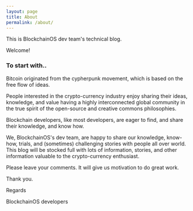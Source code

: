 ```yaml
---
layout: page
title: About
permalink: /about/
---
```


This is BlockchainOS dev team's technical blog.

Welcome!

### **To start with..**

Bitcoin originated from the cypherpunk movement, which is based on the free flow of ideas.

People interested in the crypto-currency industry enjoy sharing their ideas, knowledge, and value having a highly interconnected global community in the true spirit of the open-source and creative commons philosophies.

Blockchain developers, like most developers, are eager to find, and share their knowledge, and know how.

We, BlockchainOS's dev team, are happy to share our knowledge, know-how, trials, and (sometimes) challenging stories with people all over world. This blog will be stocked full with lots of information, stories, and other information valuable to the crypto-currency enthusiast. 

Please leave your comments. It will give us motivation to do great work.

Thank you.

Regards

BlockchainOS developers

